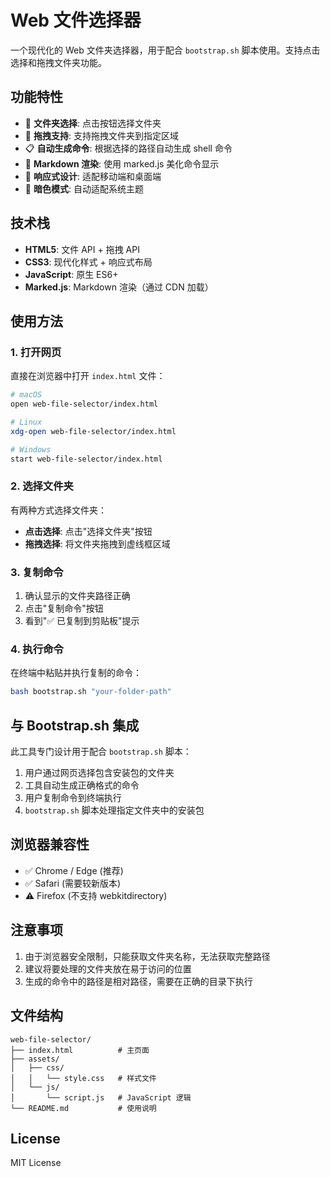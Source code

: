 # Web 文件选择器

一个现代化的 Web 文件夹选择器，用于配合 `bootstrap.sh` 脚本使用。支持点击选择和拖拽文件夹功能。

## 功能特性

- 📁 **文件夹选择**: 点击按钮选择文件夹
- 🎯 **拖拽支持**: 支持拖拽文件夹到指定区域
- 📋 **自动生成命令**: 根据选择的路径自动生成 shell 命令
- 🎨 **Markdown 渲染**: 使用 marked.js 美化命令显示
- 📱 **响应式设计**: 适配移动端和桌面端
- 🌙 **暗色模式**: 自动适配系统主题

## 技术栈

- **HTML5**: 文件 API + 拖拽 API
- **CSS3**: 现代化样式 + 响应式布局
- **JavaScript**: 原生 ES6+
- **Marked.js**: Markdown 渲染（通过 CDN 加载）

## 使用方法

### 1. 打开网页

直接在浏览器中打开 `index.html` 文件：

```bash
# macOS
open web-file-selector/index.html

# Linux
xdg-open web-file-selector/index.html

# Windows
start web-file-selector/index.html
```

### 2. 选择文件夹

有两种方式选择文件夹：

- **点击选择**: 点击"选择文件夹"按钮
- **拖拽选择**: 将文件夹拖拽到虚线框区域

### 3. 复制命令

1. 确认显示的文件夹路径正确
2. 点击"复制命令"按钮
3. 看到"✅ 已复制到剪贴板"提示

### 4. 执行命令

在终端中粘贴并执行复制的命令：

```bash
bash bootstrap.sh "your-folder-path"
```

## 与 Bootstrap.sh 集成

此工具专门设计用于配合 `bootstrap.sh` 脚本：

1. 用户通过网页选择包含安装包的文件夹
2. 工具自动生成正确格式的命令
3. 用户复制命令到终端执行
4. `bootstrap.sh` 脚本处理指定文件夹中的安装包

## 浏览器兼容性

- ✅ Chrome / Edge (推荐)
- ✅ Safari (需要较新版本)
- ⚠️ Firefox (不支持 webkitdirectory)

## 注意事项

1. 由于浏览器安全限制，只能获取文件夹名称，无法获取完整路径
2. 建议将要处理的文件夹放在易于访问的位置
3. 生成的命令中的路径是相对路径，需要在正确的目录下执行

## 文件结构

```
web-file-selector/
├── index.html          # 主页面
├── assets/
│   ├── css/
│   │   └── style.css   # 样式文件
│   └── js/
│       └── script.js   # JavaScript 逻辑
└── README.md           # 使用说明
```

## License

MIT License